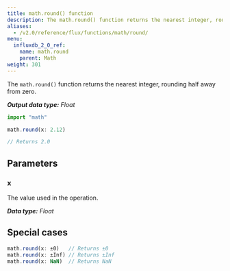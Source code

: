 ```yaml
---
title: math.round() function
description: The math.round() function returns the nearest integer, rounding half away from zero.
aliases:
  - /v2.0/reference/flux/functions/math/round/
menu:
  influxdb_2_0_ref:
    name: math.round
    parent: Math
weight: 301
---
```


The `math.round()` function returns the nearest integer, rounding half away from zero.

_**Output data type:** Float_

```js
import "math"

math.round(x: 2.12)

// Returns 2.0
```

## Parameters

### x
The value used in the operation.

_**Data type:** Float_

## Special cases
```js
math.round(x: ±0)   // Returns ±0
math.round(x: ±Inf) // Returns ±Inf
math.round(x: NaN)  // Returns NaN
```
